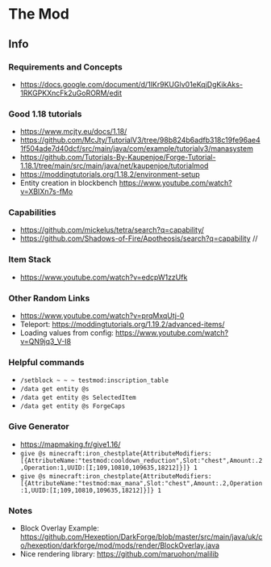 # The Mod

## Info
### Requirements and Concepts
- https://docs.google.com/document/d/1IKr9KUGlv01eKqjDgKikAks-1RKGPKXncFk2uGoRORM/edit

### Good 1.18 tutorials
- https://www.mcjty.eu/docs/1.18/
- https://github.com/McJty/TutorialV3/tree/98b824b6adfb318c19fe96ae41f504ade7d40dcf/src/main/java/com/example/tutorialv3/manasystem
- https://github.com/Tutorials-By-Kaupenjoe/Forge-Tutorial-1.18.1/tree/main/src/main/java/net/kaupenjoe/tutorialmod
- https://moddingtutorials.org/1.18.2/environment-setup
- Entity creation in blockbench https://www.youtube.com/watch?v=XBIXn7s-fMo

### Capabilities
- https://github.com/mickelus/tetra/search?q=capability/
- https://github.com/Shadows-of-Fire/Apotheosis/search?q=capability
//
### Item Stack
- https://www.youtube.com/watch?v=edcpW1zzUfk

### Other Random Links
- https://www.youtube.com/watch?v=prqMxqUtj-0
- Teleport: https://moddingtutorials.org/1.19.2/advanced-items/
- Loading values from config: https://www.youtube.com/watch?v=QN9jq3_V-I8

### Helpful commands
- ```/setblock ~ ~ ~ testmod:inscription_table```
- ```/data get entity @s```
- ```/data get entity @s SelectedItem```
- ```/data get entity @s ForgeCaps```

### Give Generator
- https://mapmaking.fr/give1.16/
- ```give @s minecraft:iron_chestplate{AttributeModifiers:[{AttributeName:"testmod:cooldown_reduction",Slot:"chest",Amount:.2,Operation:1,UUID:[I;109,10810,109635,18212]}]} 1```
- ```give @s minecraft:iron_chestplate{AttributeModifiers:[{AttributeName:"testmod:max_mana",Slot:"chest",Amount:.2,Operation:1,UUID:[I;109,10810,109635,18212]}]} 1```

### Notes
- Block Overlay Example: https://github.com/Hexeption/DarkForge/blob/master/src/main/java/uk/co/hexeption/darkforge/mod/mods/render/BlockOverlay.java
- Nice rendering library: https://github.com/maruohon/malilib
